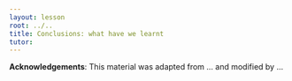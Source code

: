 ```yaml
---
layout: lesson
root: ../..
title: Conclusions: what have we learnt
tutor:
---
```



**Acknowledgements**: This material was adapted from ... and modified by ...

